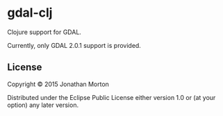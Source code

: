 # gdal-clj

Clojure support for GDAL.

Currently, only GDAL 2.0.1 support is provided.


## License

Copyright © 2015 Jonathan Morton

Distributed under the Eclipse Public License either version 1.0 or (at
your option) any later version.
